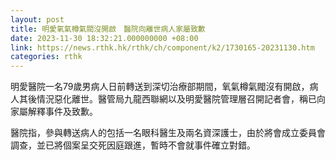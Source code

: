 ```yaml
---
layout: post
title: 明愛氧氣樽氣閥沒開啟　醫院向離世病人家屬致歉
date: 2023-11-30 18:32:21.000000000 +08:00
link: https://news.rthk.hk/rthk/ch/component/k2/1730165-20231130.htm
categories: rthk
---
```


明愛醫院一名79歲男病人日前轉送到深切治療部期間，氧氣樽氣閥沒有開啟，病人其後情況惡化離世。醫管局九龍西聯網以及明愛醫院管理層召開記者會，稱已向家屬解釋事件及致歉。

醫院指，參與轉送病人的包括一名眼科醫生及兩名資深護士，由於將會成立委員會調查，並已將個案呈交死因庭跟進，暫時不會就事件確立對錯。
